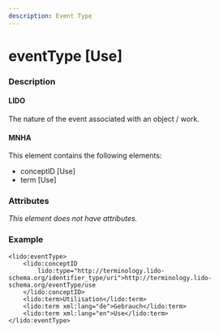 ```yaml
---
description: Event Type
---
```


# eventType \[Use\]

### Description

#### LIDO

The nature of the event associated with an object / work.

#### MNHA

This element contains the following elements:

* conceptID \[Use\]
* term \[Use\]

### Attributes

_This element does not have attributes._

### Example

```markup
<lido:eventType>
    <lido:conceptID
        lido:type="http://terminology.lido-schema.org/identifier_type/uri">http://terminology.lido-schema.org/eventType/use
    </lido:conceptID>
    <lido:term>Utilisation</lido:term>
    <lido:term xml:lang="de">Gebrauch</lido:term>
    <lido:term xml:lang="en">Use</lido:term>
</lido:eventType>
```

